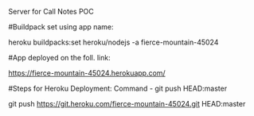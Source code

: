 Server for Call Notes POC

#Buildpack set using app name: 

heroku buildpacks:set heroku/nodejs -a fierce-mountain-45024

#App deployed on the foll. link: 

https://fierce-mountain-45024.herokuapp.com/

#Steps for Heroku Deployment: 
Command - git push <heroku url> HEAD:master

git push https://git.heroku.com/fierce-mountain-45024.git HEAD:master